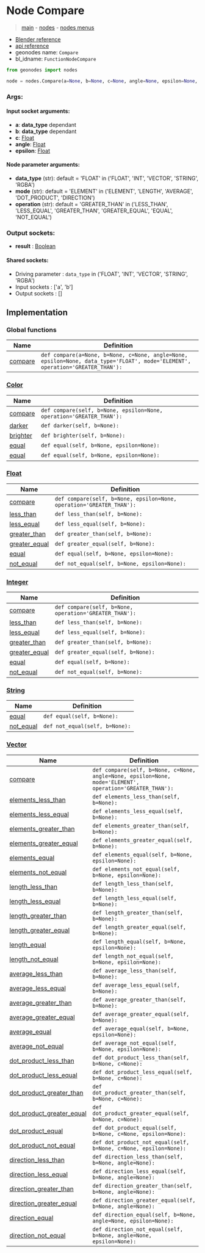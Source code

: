 # Node Compare

> [main](../structure.md) - [nodes](nodes.md) - [nodes menus](nodes_menus.md)

- [Blender reference](https://docs.blender.org/manual/en/latest/modeling/geometry_nodes/utilities/compare.html)
- [api reference](https://docs.blender.org/api/current/bpy.types.FunctionNodeCompare.html)
- geonodes name: `Compare`
- bl_idname: `FunctionNodeCompare`

```python
from geonodes import nodes

node = nodes.Compare(a=None, b=None, c=None, angle=None, epsilon=None, data_type='FLOAT', mode='ELEMENT', operation='GREATER_THAN')
```

### Args:

#### Input socket arguments:

- **a**: **data_type** dependant
- **b**: **data_type** dependant
- **c**: [Float](Float.md)
- **angle**: [Float](Float.md)
- **epsilon**: [Float](Float.md)

#### Node parameter arguments:

- **data_type** (str): default = 'FLOAT' in ('FLOAT', 'INT', 'VECTOR', 'STRING', 'RGBA')
- **mode** (str): default = 'ELEMENT' in ('ELEMENT', 'LENGTH', 'AVERAGE', 'DOT_PRODUCT', 'DIRECTION')
- **operation** (str): default = 'GREATER_THAN' in ('LESS_THAN', 'LESS_EQUAL', 'GREATER_THAN', 'GREATER_EQUAL', 'EQUAL', 'NOT_EQUAL')

### Output sockets:

- **result** : [Boolean](Boolean.md)

#### Shared sockets:

- Driving parameter : ``data_type`` in ('FLOAT', 'INT', 'VECTOR', 'STRING', 'RGBA')
- Input sockets  : ['a', 'b']
- Output sockets : []
## Implementation

### Global functions

| Name | Definition |
|------|------------|
 | [compare](A.md#compare) | `def compare(a=None, b=None, c=None, angle=None, epsilon=None, data_type='FLOAT', mode='ELEMENT', operation='GREATER_THAN'):` |

### [Color](Color.md)

| Name | Definition |
|------|------------|
 | [compare](Color.md#compare) | `def compare(self, b=None, epsilon=None, operation='GREATER_THAN'):` |
 | [darker](Color.md#darker) | `def darker(self, b=None):` |
 | [brighter](Color.md#brighter) | `def brighter(self, b=None):` |
 | [equal](Color.md#equal) | `def equal(self, b=None, epsilon=None):` |
 | [equal](Color.md#equal) | `def equal(self, b=None, epsilon=None):` |

### [Float](Float.md)

| Name | Definition |
|------|------------|
 | [compare](Float.md#compare) | `def compare(self, b=None, epsilon=None, operation='GREATER_THAN'):` |
 | [less_than](Float.md#less_than) | `def less_than(self, b=None):` |
 | [less_equal](Float.md#less_equal) | `def less_equal(self, b=None):` |
 | [greater_than](Float.md#greater_than) | `def greater_than(self, b=None):` |
 | [greater_equal](Float.md#greater_equal) | `def greater_equal(self, b=None):` |
 | [equal](Float.md#equal) | `def equal(self, b=None, epsilon=None):` |
 | [not_equal](Float.md#not_equal) | `def not_equal(self, b=None, epsilon=None):` |

### [Integer](Integer.md)

| Name | Definition |
|------|------------|
 | [compare](Integer.md#compare) | `def compare(self, b=None, operation='GREATER_THAN'):` |
 | [less_than](Integer.md#less_than) | `def less_than(self, b=None):` |
 | [less_equal](Integer.md#less_equal) | `def less_equal(self, b=None):` |
 | [greater_than](Integer.md#greater_than) | `def greater_than(self, b=None):` |
 | [greater_equal](Integer.md#greater_equal) | `def greater_equal(self, b=None):` |
 | [equal](Integer.md#equal) | `def equal(self, b=None):` |
 | [not_equal](Integer.md#not_equal) | `def not_equal(self, b=None):` |

### [String](String.md)

| Name | Definition |
|------|------------|
 | [equal](String.md#equal) | `def equal(self, b=None):` |
 | [not_equal](String.md#not_equal) | `def not_equal(self, b=None):` |

### [Vector](Vector.md)

| Name | Definition |
|------|------------|
 | [compare](Vector.md#compare) | `def compare(self, b=None, c=None, angle=None, epsilon=None, mode='ELEMENT', operation='GREATER_THAN'):` |
 | [elements_less_than](Vector.md#elements_less_than) | `def elements_less_than(self, b=None):` |
 | [elements_less_equal](Vector.md#elements_less_equal) | `def elements_less_equal(self, b=None):` |
 | [elements_greater_than](Vector.md#elements_greater_than) | `def elements_greater_than(self, b=None):` |
 | [elements_greater_equal](Vector.md#elements_greater_equal) | `def elements_greater_equal(self, b=None):` |
 | [elements_equal](Vector.md#elements_equal) | `def elements_equal(self, b=None, epsilon=None):` |
 | [elements_not_equal](Vector.md#elements_not_equal) | `def elements_not_equal(self, b=None, epsilon=None):` |
 | [length_less_than](Vector.md#length_less_than) | `def length_less_than(self, b=None):` |
 | [length_less_equal](Vector.md#length_less_equal) | `def length_less_equal(self, b=None):` |
 | [length_greater_than](Vector.md#length_greater_than) | `def length_greater_than(self, b=None):` |
 | [length_greater_equal](Vector.md#length_greater_equal) | `def length_greater_equal(self, b=None):` |
 | [length_equal](Vector.md#length_equal) | `def length_equal(self, b=None, epsilon=None):` |
 | [length_not_equal](Vector.md#length_not_equal) | `def length_not_equal(self, b=None, epsilon=None):` |
 | [average_less_than](Vector.md#average_less_than) | `def average_less_than(self, b=None):` |
 | [average_less_equal](Vector.md#average_less_equal) | `def average_less_equal(self, b=None):` |
 | [average_greater_than](Vector.md#average_greater_than) | `def average_greater_than(self, b=None):` |
 | [average_greater_equal](Vector.md#average_greater_equal) | `def average_greater_equal(self, b=None):` |
 | [average_equal](Vector.md#average_equal) | `def average_equal(self, b=None, epsilon=None):` |
 | [average_not_equal](Vector.md#average_not_equal) | `def average_not_equal(self, b=None, epsilon=None):` |
 | [dot_product_less_than](Vector.md#dot_product_less_than) | `def dot_product_less_than(self, b=None, c=None):` |
 | [dot_product_less_equal](Vector.md#dot_product_less_equal) | `def dot_product_less_equal(self, b=None, c=None):` |
 | [dot_product_greater_than](Vector.md#dot_product_greater_than) | `def dot_product_greater_than(self, b=None, c=None):` |
 | [dot_product_greater_equal](Vector.md#dot_product_greater_equal) | `def dot_product_greater_equal(self, b=None, c=None):` |
 | [dot_product_equal](Vector.md#dot_product_equal) | `def dot_product_equal(self, b=None, c=None, epsilon=None):` |
 | [dot_product_not_equal](Vector.md#dot_product_not_equal) | `def dot_product_not_equal(self, b=None, c=None, epsilon=None):` |
 | [direction_less_than](Vector.md#direction_less_than) | `def direction_less_than(self, b=None, angle=None):` |
 | [direction_less_equal](Vector.md#direction_less_equal) | `def direction_less_equal(self, b=None, angle=None):` |
 | [direction_greater_than](Vector.md#direction_greater_than) | `def direction_greater_than(self, b=None, angle=None):` |
 | [direction_greater_equal](Vector.md#direction_greater_equal) | `def direction_greater_equal(self, b=None, angle=None):` |
 | [direction_equal](Vector.md#direction_equal) | `def direction_equal(self, b=None, angle=None, epsilon=None):` |
 | [direction_not_equal](Vector.md#direction_not_equal) | `def direction_not_equal(self, b=None, angle=None, epsilon=None):` |

